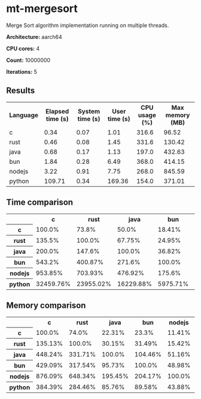 # mt-mergesort

Merge Sort algorithm implementation running on multiple threads.

**Architecture:** aarch64

**CPU cores:** 4

**Count:** 10000000

**Iterations:** 5

## Results

<table>
  <tr>
    <th>Language</th>
    <th>Elapsed time (s)</th>
    <th>System time (s)</th>
    <th>User time (s)</th>
    <th>CPU usage (%)</th>
    <th>Max memory (MB)</th>
  </tr>
  <tr>
    <td>c</td>
    <td>0.34</td>
    <td>0.07</td>
    <td>1.01</td>
    <td>316.6</td>
    <td>96.52</td>
  </tr>
  <tr>
    <td>rust</td>
    <td>0.46</td>
    <td>0.08</td>
    <td>1.45</td>
    <td>331.6</td>
    <td>130.42</td>
  </tr>
  <tr>
    <td>java</td>
    <td>0.68</td>
    <td>0.17</td>
    <td>1.13</td>
    <td>197.0</td>
    <td>432.63</td>
  </tr>
  <tr>
    <td>bun</td>
    <td>1.84</td>
    <td>0.28</td>
    <td>6.49</td>
    <td>368.0</td>
    <td>414.15</td>
  </tr>
  <tr>
    <td>nodejs</td>
    <td>3.22</td>
    <td>0.91</td>
    <td>7.75</td>
    <td>268.0</td>
    <td>845.59</td>
  </tr>
  <tr>
    <td>python</td>
    <td>109.71</td>
    <td>0.34</td>
    <td>169.36</td>
    <td>154.0</td>
    <td>371.01</td>
  </tr>
</table>

## Time comparison

<table>
  <tr>
    <th></th>
    <th>c</th>
    <th>rust</th>
    <th>java</th>
    <th>bun</th>
    <th>nodejs</th>
    <th>python</th>
  </tr>
  <tr>
    <th>c</th>
    <td>100.0%</td>
    <td>73.8%</td>
    <td>50.0%</td>
    <td>18.41%</td>
    <td>10.48%</td>
    <td>0.31%</td>
  </tr>
  <tr>
    <th>rust</th>
    <td>135.5%</td>
    <td>100.0%</td>
    <td>67.75%</td>
    <td>24.95%</td>
    <td>14.21%</td>
    <td>0.42%</td>
  </tr>
  <tr>
    <th>java</th>
    <td>200.0%</td>
    <td>147.6%</td>
    <td>100.0%</td>
    <td>36.82%</td>
    <td>20.97%</td>
    <td>0.62%</td>
  </tr>
  <tr>
    <th>bun</th>
    <td>543.2%</td>
    <td>400.87%</td>
    <td>271.6%</td>
    <td>100.0%</td>
    <td>56.95%</td>
    <td>1.67%</td>
  </tr>
  <tr>
    <th>nodejs</th>
    <td>953.85%</td>
    <td>703.93%</td>
    <td>476.92%</td>
    <td>175.6%</td>
    <td>100.0%</td>
    <td>2.94%</td>
  </tr>
  <tr>
    <th>python</th>
    <td>32459.76%</td>
    <td>23955.02%</td>
    <td>16229.88%</td>
    <td>5975.71%</td>
    <td>3403.04%</td>
    <td>100.0%</td>
  </tr>
</table>

## Memory comparison

<table>
  <tr>
    <th></th>
    <th>c</th>
    <th>rust</th>
    <th>java</th>
    <th>bun</th>
    <th>nodejs</th>
    <th>python</th>
  </tr>
  <tr>
    <th>c</th>
    <td>100.0%</td>
    <td>74.0%</td>
    <td>22.31%</td>
    <td>23.3%</td>
    <td>11.41%</td>
    <td>26.01%</td>
  </tr>
  <tr>
    <th>rust</th>
    <td>135.13%</td>
    <td>100.0%</td>
    <td>30.15%</td>
    <td>31.49%</td>
    <td>15.42%</td>
    <td>35.15%</td>
  </tr>
  <tr>
    <th>java</th>
    <td>448.24%</td>
    <td>331.71%</td>
    <td>100.0%</td>
    <td>104.46%</td>
    <td>51.16%</td>
    <td>116.61%</td>
  </tr>
  <tr>
    <th>bun</th>
    <td>429.09%</td>
    <td>317.54%</td>
    <td>95.73%</td>
    <td>100.0%</td>
    <td>48.98%</td>
    <td>111.63%</td>
  </tr>
  <tr>
    <th>nodejs</th>
    <td>876.09%</td>
    <td>648.34%</td>
    <td>195.45%</td>
    <td>204.17%</td>
    <td>100.0%</td>
    <td>227.92%</td>
  </tr>
  <tr>
    <th>python</th>
    <td>384.39%</td>
    <td>284.46%</td>
    <td>85.76%</td>
    <td>89.58%</td>
    <td>43.88%</td>
    <td>100.0%</td>
  </tr>
</table>
